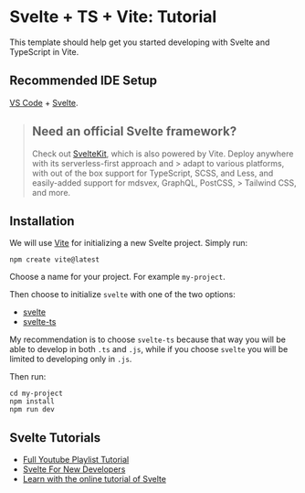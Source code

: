 # Svelte + TS + Vite: Tutorial

This template should help get you started developing with Svelte and TypeScript in Vite.

## Recommended IDE Setup

[VS Code](https://code.visualstudio.com/) + [Svelte](https://marketplace.visualstudio.com/items?itemName=svelte.svelte-vscode).

> ## Need an official Svelte framework?
> 
> Check out [SvelteKit](https://github.com/sveltejs/kit#readme), which is also powered by Vite. Deploy anywhere with its serverless-first approach and > adapt to various platforms, with out of the box support for TypeScript, SCSS, and Less, and easily-added support for mdsvex, GraphQL, PostCSS, > Tailwind CSS, and more.

## Installation

We will use [Vite](https://vitejs.dev/guide/#scaffolding-your-first-vite-project) for initializing a new Svelte project.
Simply run:
```
npm create vite@latest
```
Choose a name for your project. For example `my-project`.

Then choose to initialize `svelte` with one of the two options:
- [svelte](https://vite.new/svelte)
- [svelte-ts](https://vite.new/svelte-ts)

My recommendation is to choose `svelte-ts` because that way you will be able
to develop in both `.ts` and `.js`, while if you choose `svelte` you will be
limited to developing only in `.js`.

Then run:
```
cd my-project
npm install
npm run dev
```

## Svelte Tutorials

- [Full Youtube Playlist Tutorial](https://www.youtube.com/playlist?list=PL4cUxeGkcC9hlbrVO_2QFVqVPhlZmz7tO)
- [Svelte For New Developers](https://svelte.dev/blog/svelte-for-new-developers)
- [Learn with the online tutorial of Svelte](https://svelte.dev/tutorial)

